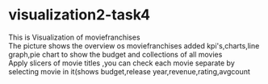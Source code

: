 # visualization2-task4
This is Visualization of moviefranchises <br>
The picture shows the overview os moviefranchises
added kpi's,charts,line graph,pie chart to show the budget and collections of all movies <br>
Apply slicers of movie titles ,you can check each movie separate by selecting movie in it(shows budget,release year,revenue,rating,avgcount <br>
